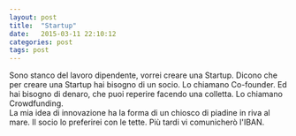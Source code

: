 ```yaml
---
layout: post
title:  "Startup"
date:   2015-03-11 22:10:12
categories: post
tags: post
---
```

Sono stanco del lavoro dipendente, vorrei creare una Startup. Dicono che per creare una Startup hai bisogno di un socio. Lo chiamano Co-founder. Ed hai bisogno di denaro, che puoi reperire facendo una colletta. Lo chiamano Crowdfunding.  
La mia idea di innovazione ha la forma di un chiosco di piadine in riva al mare. Il socio lo preferirei con le tette. Più tardi vi comunicherò l'IBAN.
